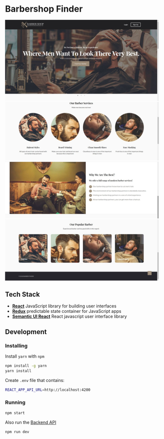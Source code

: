 # Barbershop Finder
![Screenshot](./src/assets/imgmarkdown/1.png)
![Screenshot](./src/assets/imgmarkdown/2.png)
![Screenshot](./src/assets/imgmarkdown/3.png)
![Screenshot](./src/assets/imgmarkdown/4.png)

## Tech Stack

* [**React**](https://reactjs.org/) JavaScript library for building user interfaces
* [**Redux**](https://redux.js.org/)  predictable state container for JavaScript apps
* [**Semantic UI React**](https://react.semantic-ui.com/) React javascript user interface library

## Development

### Installing

Install `yarn` with `npm`

```sh
npm install -g yarn
yarn install
```

Create `.env` file that contains:

```sh
REACT_APP_API_URL=http://localhost:4200
```

### Running

```sh
npm start
```

Also run the [Backend API](https://github.com/barberfinder/barberfinder-backend)

```sh
npm run dev
```